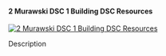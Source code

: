 ﻿#### 2   Murawski   DSC 1 Building DSC Resources

[![2   Murawski   DSC 1 Building DSC Resources](https://i1.ytimg.com/vi/hxAlnqnWLC4/hqdefault.jpg "2   Murawski   DSC 1 Building DSC Resources")](https://www.youtube.com/watch?v=hxAlnqnWLC4)

Description


